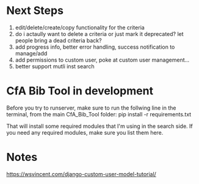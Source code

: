 
# Next Steps

1. edit/delete/create/copy functionality for the criteria
1. do i actaully want to delete a criteria or just mark it deprecated? let people bring a dead criteria back?
1. add progress info, better error handling, success notification to manage/add
1. add permissions to custom user, poke at custom user management...
1. better support mutli inst search

# CfA Bib Tool in development

Before you try to runserver, make sure to run the follwing line in the terminal, from the main CfA_Bib_Tool folder:
pip install -r requirements.txt

That will install some required modules that I'm using in the search side.  If you need any required modules, make sure you list them here.

# Notes

https://wsvincent.com/django-custom-user-model-tutorial/